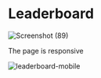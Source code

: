 # Leaderboard

![Screenshot (89)](https://user-images.githubusercontent.com/84138971/175057136-1246a442-1273-4519-9992-65a88b09cfd5.png)


The page is responsive

![leaderboard-mobile](https://user-images.githubusercontent.com/84138971/175060385-7e42c0c8-227d-4dd1-954d-2c90665c8a5c.jpeg)



